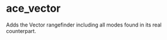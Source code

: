 ace_vector
==========

Adds the Vector rangefinder including all modes found in its real counterpart.
